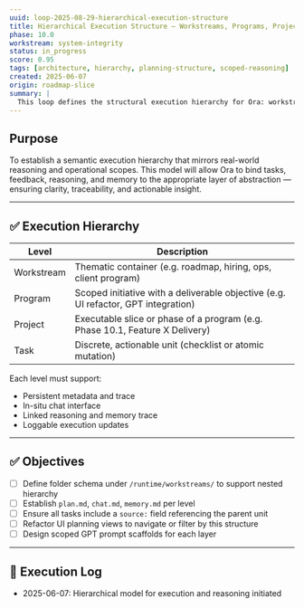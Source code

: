 ```yaml
---
uuid: loop-2025-08-29-hierarchical-execution-structure
title: Hierarchical Execution Structure – Workstreams, Programs, Projects, Tasks
phase: 10.0
workstream: system-integrity
status: in_progress
score: 0.95
tags: [architecture, hierarchy, planning-structure, scoped-reasoning]
created: 2025-06-07
origin: roadmap-slice
summary: |
  This loop defines the structural execution hierarchy for Ora: workstreams contain programs, programs contain projects, and projects contain tasks. Each layer should support contextual reasoning and discussion, forming a foundation for scoped GPT interaction, memory traceability, and UI navigation.
---
```


## Purpose

To establish a semantic execution hierarchy that mirrors real-world reasoning and operational scopes. This model will allow Ora to bind tasks, feedback, reasoning, and memory to the appropriate layer of abstraction — ensuring clarity, traceability, and actionable insight.

---

## ✅ Execution Hierarchy

| Level | Description |
|-------|-------------|
| Workstream | Thematic container (e.g. roadmap, hiring, ops, client program) |
| Program | Scoped initiative with a deliverable objective (e.g. UI refactor, GPT integration) |
| Project | Executable slice or phase of a program (e.g. Phase 10.1, Feature X Delivery) |
| Task | Discrete, actionable unit (checklist or atomic mutation) |

Each level must support:
- Persistent metadata and trace
- In-situ chat interface
- Linked reasoning and memory trace
- Loggable execution updates

---

## ✅ Objectives

- [ ] Define folder schema under `/runtime/workstreams/` to support nested hierarchy
- [ ] Establish `plan.md`, `chat.md`, `memory.md` per level
- [ ] Ensure all tasks include a `source:` field referencing the parent unit
- [ ] Refactor UI planning views to navigate or filter by this structure
- [ ] Design scoped GPT prompt scaffolds for each layer

---

## 🧾 Execution Log

- 2025-06-07: Hierarchical model for execution and reasoning initiated
